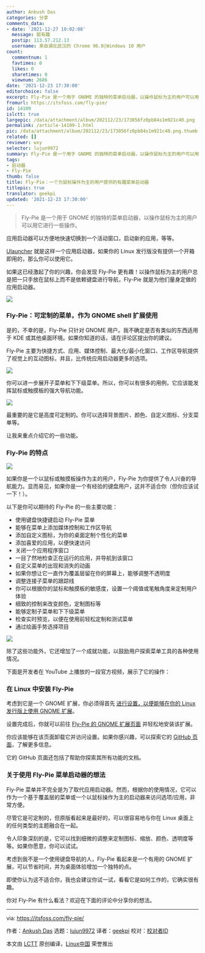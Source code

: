 ```yaml
---
author: Ankush Das
categories: 分享
comments_data:
- date: '2021-12-27 10:02:08'
  message: 挺有趣
  postip: 113.57.212.13
  username: 来自湖北武汉的 Chrome 96.0|Windows 10 用户
count:
  commentnum: 1
  favtimes: 0
  likes: 0
  sharetimes: 0
  viewnum: 2686
date: '2021-12-23 17:30:00'
editorchoice: false
excerpt: Fly-Pie 是一个用于 GNOME 的独特的菜单启动器，以操作鼠标为主的用户可以用它进行一些操作。
fromurl: https://itsfoss.com/fly-pie/
id: 14109
islctt: true
largepic: /data/attachment/album/202112/23/173056fz0pb84s1m921c40.png
permalink: /article-14109-1.html
pic: /data/attachment/album/202112/23/173056fz0pb84s1m921c40.png.thumb.jpg
related: []
reviewer: wxy
selector: lujun9972
summary: Fly-Pie 是一个用于 GNOME 的独特的菜单启动器，以操作鼠标为主的用户可以用它进行一些操作。
tags:
- 启动器
- Fly-Pie
thumb: false
title: Fly-Pie：一个为鼠标操作为主的用户提供的有趣菜单启动器
titlepic: true
translator: geekpi
updated: '2021-12-23 17:30:00'
---
```



> 
> Fly-Pie 是一个用于 GNOME 的独特的菜单启动器，以操作鼠标为主的用户可以用它进行一些操作。
> 
> 
> 


应用启动器可以方便地快速切换到一个活动窗口，启动新的应用，等等。


[Ulauncher](https://itsfoss.com/ulauncher/) 就是这样一个应用启动器，如果你的 Linux 发行版没有提供一个开箱即用的，那么你可以使用它。


如果这已经激起了你的兴趣，你会发现 Fly-Pie 更有趣！以操作鼠标为主的用户总是把一只手放在鼠标上而不是依赖键盘进行导航，Fly-Pie 就是为他们量身定做的应用启动器。


![](/data/attachment/album/202112/23/173056fz0pb84s1m921c40.png)


### Fly-Pie：可定制的菜单，作为 GNOME shell 扩展使用


是的，不幸的是，Fly-Pie 只针对 GNOME 用户。我不确定是否有类似的东西适用于 KDE 或其他桌面环境。如果你知道的话，请在评论区提出你的建议。


Fly-Pie 主要为快捷方式、应用、媒体控制、最大化/最小化窗口、工作区导航提供了视觉上的互动图标，并且，比传统应用启动器更多的选项。


![](/data/attachment/album/202112/23/173056cfuf2k0mjfr0uvtf.png)


你可以进一步展开子菜单和下下级菜单。所以，你可以有很多的用例，它应该能发挥鼠标或触摸板的强大导航功能。


![](/data/attachment/album/202112/23/173057etsypss33r6r6ss7.png)


最重要的是它是高度可定制的。你可以选择背景图片、颜色、自定义图标、分支菜单等。


让我来重点介绍它的一些功能。


### Fly-Pie 的特点


![](/data/attachment/album/202112/23/173057aj5kh88nzejhibgc.png)


如果你是一个以鼠标或触摸板操作为主的用户，Fly-Pie 为你提供了令人兴奋的导航能力。显而易见，如果你是一个有经验的键盘用户，这并不适合你（但你应该试一下！）。


以下是你可以期待的 Fly-Pie 的一些主要功能：


* 使用键盘快捷键启动 Fly-Pie 菜单
* 能够在菜单上添加媒体控制和工作区导航
* 添加自定义图标，为你的桌面定制个性化的菜单
* 添加喜爱的应用，以便快速访问
* 关闭一个应用程序窗口
* 一目了然地检查正在运行的应用，并导航到该窗口
* 自定义菜单的出现和消失的动画
* 如果你想让它一直作为覆盖层留在你的屏幕上，能够调整不透明度
* 调整连接子菜单的跟踪线
* 你可以根据你的鼠标和触摸板的敏感度，设置一个阈值或笔触角度来定制用户体验
* 细致的控制来改变颜色，定制图标等
* 能够定制子菜单和下下级菜单
* 检查实时预览，以便在使用前轻松定制和测试菜单
* 通过绘画手势选择项目


![](/data/attachment/album/202112/23/173058rwc58vq0ca9blflt.png)


除了这些功能外，它还增加了一个成就功能，以鼓励用户探索菜单工具的各种使用情况。


下面是开发者在 YouTube 上播放的一段官方视频，展示了它的操作：






### 在 Linux 中安装 Fly-Pie


考虑到它是一个 GNOME 扩展，你必须得首先 [进行设置，以便能够在你的 Linux 发行版上使用 GNOME 扩展](https://itsfoss.com/gnome-shell-extensions/)。


设置完成后，你就可以前往 [Fly-Pie 的 GNOME 扩展页面](https://extensions.gnome.org/extension/3433/fly-pie/) 并轻松地安装该扩展。


你应该能够在该页面卸载它并访问设置。如果你感兴趣，可以探索它的 [GitHub 页面](https://github.com/Schneegans/Fly-Pie)，了解更多信息。


它的 GitHub 页面还包括了帮助你探索其所有功能的文档。


### 关于使用 Fly-Pie 菜单启动器的想法


Fly-Pie 菜单并不完全是为了取代应用启动器。然而，根据你的使用情况，它可以作为一个基于覆盖层的菜单或一个以鼠标操作为主的启动器来访问选项/应用，非常方便。


尽管它是可定制的，但原版看起来是最好的，可以很容易地与你在 Linux 桌面上的任何类型的主题融合在一起。


令人印象深刻的是，它可以找到细微的调整来定制图标、缩放、颜色、透明度等等。如果你愿意，你可以试试。


考虑到我不是一个使用键盘导航的人，Fly-Pie 看起来是一个有用的 GNOME 扩展，可以节省时间，并为桌面体验增加一个独特的点。


即使你认为这不适合你，我也会建议你试一试，看看它是如何工作的，它确实很有趣。


你对 Fly-Pie 有什么看法？欢迎在下面的评论中分享你的想法。




---


via: <https://itsfoss.com/fly-pie/>


作者：[Ankush Das](https://itsfoss.com/author/ankush/) 选题：[lujun9972](https://github.com/lujun9972) 译者：[geekpi](https://github.com/geekpi) 校对：[校对者ID](https://github.com/%E6%A0%A1%E5%AF%B9%E8%80%85ID)


本文由 [LCTT](https://github.com/LCTT/TranslateProject) 原创编译，[Linux中国](https://linux.cn/) 荣誉推出